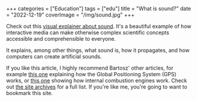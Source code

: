 +++
categories = ["Education"]
tags = ["edu"]
title = "What is sound?"
date = "2022-12-19"
coverImage = "/img/sound.jpg"
+++

Check out this <a target="_blank" href="https://ciechanow.ski/sound/">visual explainer about sound</a>. It's a beautiful example of how interactive media can make otherwise complex scientific concepts accessible and comprehensible to everyone.

<!--more-->

It explains, among other things, what sound is, how it propagates, and how computers can create artificial sounds.

If you like this article, I highly recommend Bartosz' other articles, for example <a target="_blank" href="https://ciechanow.ski/gps/">this one</a> explaining how the Global Positioning System (GPS) works, or <a target="_blank" href="https://ciechanow.ski/internal-combustion-engine/">this one</a> showing how internal combustion engines work.  Check out <a target="_blank" href="https://ciechanow.ski/archives/">the site archives</a> for a full list. If you're like me, you're going to want to bookmark this site.
